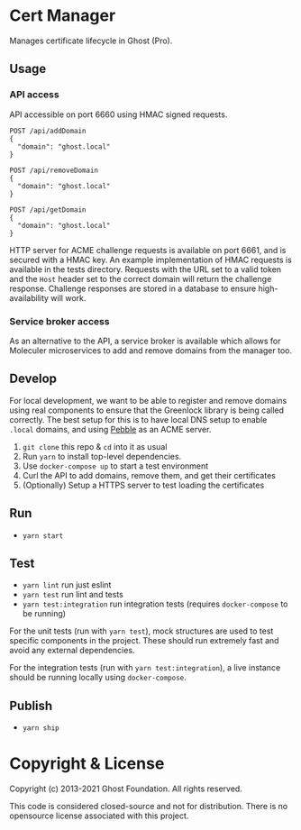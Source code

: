 # Cert Manager

Manages certificate lifecycle in Ghost (Pro).

## Usage

### API access

API accessible on port 6660 using HMAC signed requests.

```
POST /api/addDomain
{
  "domain": "ghost.local"
}
```

```
POST /api/removeDomain
{
  "domain": "ghost.local"
}
```

```
POST /api/getDomain
{
  "domain": "ghost.local"
}
```

HTTP server for ACME challenge requests is available on port 6661, and
is secured with a HMAC key. An example implementation of HMAC requests
is available in the tests directory. Requests with the URL set to a
valid token and the `Host` header set to the correct domain will
return the challenge response. Challenge responses are stored in a
database to ensure high-availability will work.

### Service broker access

As an alternative to the API, a service broker is available which
allows for Moleculer microservices to add and remove domains from the
manager too.

## Develop

For local development, we want to be able to register and remove
domains using real components to ensure that the Greenlock library is
being called correctly. The best setup for this is to have local DNS
setup to enable `.local` domains, and using
[Pebble](https://github.com/letsencrypt/pebble) as an ACME server.

1. `git clone` this repo & `cd` into it as usual
2. Run `yarn` to install top-level dependencies.
3. Use `docker-compose up` to start a test environment
4. Curl the API to add domains, remove them, and get their certificates
5. (Optionally) Setup a HTTPS server to test loading the certificates

## Run

- `yarn start`

## Test

- `yarn lint` run just eslint
- `yarn test` run lint and tests
- `yarn test:integration` run integration tests (requires
  `docker-compose` to be running)

For the unit tests (run with `yarn test`), mock structures are used to
test specific components in the project. These should run extremely
fast and avoid any external dependencies.

For the integration tests (run with `yarn test:integration`), a live
instance should be running locally using `docker-compose`.

## Publish

- `yarn ship`


# Copyright & License 

Copyright (c) 2013-2021 Ghost Foundation. All rights reserved.

This code is considered closed-source and not for distribution. There
is no opensource license associated with this project.
